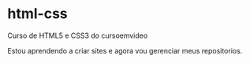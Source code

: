 # html-css
 Curso de HTML5 e CSS3 do cursoemvideo

Estou aprendendo a criar sites e agora vou gerenciar meus repositorios.